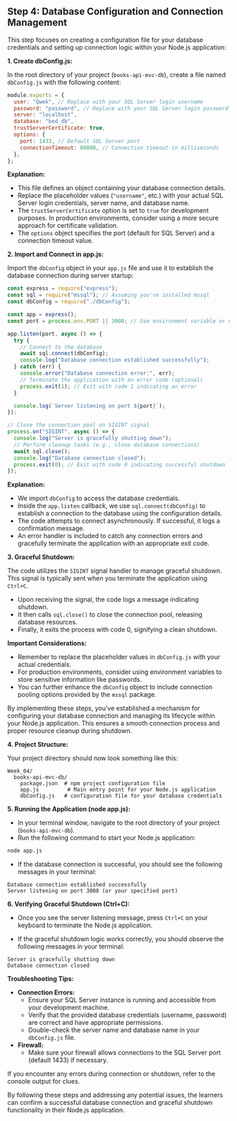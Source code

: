 ## Step 4: Database Configuration and Connection Management

This step focuses on creating a configuration file for your database credentials and setting up connection logic within your Node.js application:

**1. Create dbConfig.js:**

In the root directory of your project (`books-api-mvc-db`), create a file named `dbConfig.js` with the following content:

```javascript
module.exports = {
  user: "Qwek", // Replace with your SQL Server login username
  password: "password", // Replace with your SQL Server login password
  server: "localhost",
  database: "bed_db",
  trustServerCertificate: true,
  options: {
    port: 1433, // Default SQL Server port
    connectionTimeout: 60000, // Connection timeout in milliseconds
  },
};
```

**Explanation:**

- This file defines an object containing your database connection details.
- Replace the placeholder values (`"username"`, etc.) with your actual SQL Server login credentials, server name, and database name.
- The `trustServerCertificate` option is set to `true` for development purposes. In production environments, consider using a more secure approach for certificate validation.
- The `options` object specifies the port (default for SQL Server) and a connection timeout value.

**2. Import and Connect in app.js:**

Import the `dbConfig` object in your `app.js` file and use it to establish the database connection during server startup:

```javascript
const express = require("express");
const sql = require("mssql"); // Assuming you've installed mssql
const dbConfig = require("./dbConfig");

const app = express();
const port = process.env.PORT || 3000; // Use environment variable or default port

app.listen(port, async () => {
  try {
    // Connect to the database
    await sql.connect(dbConfig);
    console.log("Database connection established successfully");
  } catch (err) {
    console.error("Database connection error:", err);
    // Terminate the application with an error code (optional)
    process.exit(1); // Exit with code 1 indicating an error
  }

  console.log(`Server listening on port ${port}`);
});

// Close the connection pool on SIGINT signal
process.on("SIGINT", async () => {
  console.log("Server is gracefully shutting down");
  // Perform cleanup tasks (e.g., close database connections)
  await sql.close();
  console.log("Database connection closed");
  process.exit(0); // Exit with code 0 indicating successful shutdown
});
```

**Explanation:**

- We import `dbConfig` to access the database credentials.
- Inside the `app.listen` callback, we use `sql.connect(dbConfig)` to establish a connection to the database using the configuration details.
- The code attempts to connect asynchronously. If successful, it logs a confirmation message.
- An error handler is included to catch any connection errors and gracefully terminate the application with an appropriate exit code.

**3. Graceful Shutdown:**

The code utilizes the `SIGINT` signal handler to manage graceful shutdown. This signal is typically sent when you terminate the application using `Ctrl+C`.

- Upon receiving the signal, the code logs a message indicating shutdown.
- It then calls `sql.close()` to close the connection pool, releasing database resources.
- Finally, it exits the process with code 0, signifying a clean shutdown.

**Important Considerations:**

- Remember to replace the placeholder values in `dbConfig.js` with your actual credentials.
- For production environments, consider using environment variables to store sensitive information like passwords.
- You can further enhance the `dbConfig` object to include connection pooling options provided by the `mssql` package.

By implementing these steps, you've established a mechanism for configuring your database connection and managing its lifecycle within your Node.js application. This ensures a smooth connection process and proper resource cleanup during shutdown.

**4. Project Structure:**

Your project directory should now look something like this:

```
Week_04/
  books-api-mvc-db/
    package.json  # npm project configuration file
    app.js         # Main entry point for your Node.js application
    dbConfig.js   # configuration file for your database credentials
```

**5. Running the Application (node app.js):**

- In your terminal window, navigate to the root directory of your project (`books-api-mvc-db`).
- Run the following command to start your Node.js application:

```bash
node app.js
```

- If the database connection is successful, you should see the following messages in your terminal:

```
Database connection established successfully
Server listening on port 3000 (or your specified port)
```

**6. Verifying Graceful Shutdown (Ctrl+C):**

- Once you see the server listening message, press `Ctrl+C` on your keyboard to terminate the Node.js application.

- If the graceful shutdown logic works correctly, you should observe the following messages in your terminal:

```
Server is gracefully shutting down
Database connection closed
```

**Troubleshooting Tips:**

- **Connection Errors:**
  - Ensure your SQL Server instance is running and accessible from your development machine.
  - Verify that the provided database credentials (username, password) are correct and have appropriate permissions.
  - Double-check the server name and database name in your `dbConfig.js` file.
- **Firewall:**
  - Make sure your firewall allows connections to the SQL Server port (default 1433) if necessary.

If you encounter any errors during connection or shutdown, refer to the console output for clues.

By following these steps and addressing any potential issues, the learners can confirm a successful database connection and graceful shutdown functionality in their Node.js application.
